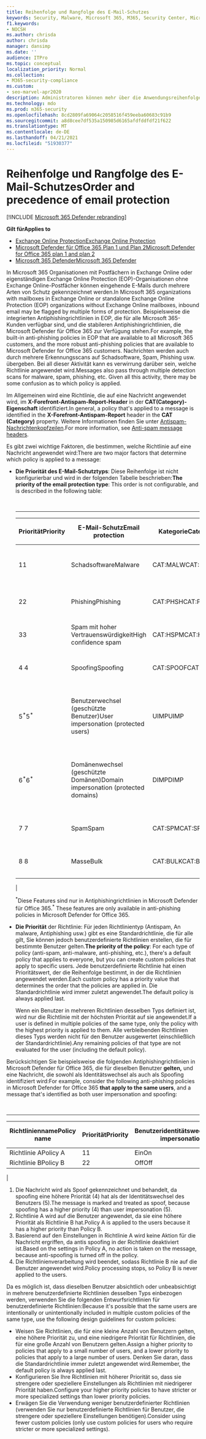 ```yaml
---
title: Reihenfolge und Rangfolge des E-Mail-Schutzes
keywords: Security, Malware, Microsoft 365, M365, Security Center, Microsoft Defender for Endpoint, Microsoft Defender for Office 365, Microsoft Defender for Identity
f1.keywords:
- NOCSH
ms.author: chrisda
author: chrisda
manager: dansimp
ms.date: ''
audience: ITPro
ms.topic: conceptual
localization_priority: Normal
ms.collection:
- M365-security-compliance
ms.custom:
- seo-marvel-apr2020
description: Administratoren können mehr über die Anwendungsreihenfolge von Schutzmaßnahmen in Exchange Online Protection (EOP) erfahren und erfahren, wie der Prioritätswert in Schutzrichtlinien bestimmt, welche Richtlinie angewendet wird.
ms.technology: mdo
ms.prod: m365-security
ms.openlocfilehash: 8cd2809fa69064c2058516f459eeba60683c91b9
ms.sourcegitcommit: a8d8cee7df535a150985d6165afdfddfdf21f622
ms.translationtype: MT
ms.contentlocale: de-DE
ms.lasthandoff: 04/21/2021
ms.locfileid: "51930377"
---
```

# <a name="order-and-precedence-of-email-protection"></a><span data-ttu-id="ebcf8-104">Reihenfolge und Rangfolge des E-Mail-Schutzes</span><span class="sxs-lookup"><span data-stu-id="ebcf8-104">Order and precedence of email protection</span></span>

[!INCLUDE [Microsoft 365 Defender rebranding](../includes/microsoft-defender-for-office.md)]

<span data-ttu-id="ebcf8-105">**Gilt für**</span><span class="sxs-lookup"><span data-stu-id="ebcf8-105">**Applies to**</span></span>
- [<span data-ttu-id="ebcf8-106">Exchange Online Protection</span><span class="sxs-lookup"><span data-stu-id="ebcf8-106">Exchange Online Protection</span></span>](exchange-online-protection-overview.md)
- [<span data-ttu-id="ebcf8-107">Microsoft Defender für Office 365 Plan 1 und Plan 2</span><span class="sxs-lookup"><span data-stu-id="ebcf8-107">Microsoft Defender for Office 365 plan 1 and plan 2</span></span>](defender-for-office-365.md)
- [<span data-ttu-id="ebcf8-108">Microsoft 365 Defender</span><span class="sxs-lookup"><span data-stu-id="ebcf8-108">Microsoft 365 Defender</span></span>](../defender/microsoft-365-defender.md)

<span data-ttu-id="ebcf8-109">In Microsoft 365 Organisationen mit Postfächern in Exchange Online oder eigenständigen Exchange Online Protection (EOP)-Organisationen ohne Exchange Online-Postfächer können eingehende E-Mails durch mehrere Arten von Schutz gekennzeichnet werden.</span><span class="sxs-lookup"><span data-stu-id="ebcf8-109">In Microsoft 365 organizations with mailboxes in Exchange Online or standalone Exchange Online Protection (EOP) organizations without Exchange Online mailboxes, inbound email may be flagged by multiple forms of protection.</span></span> <span data-ttu-id="ebcf8-110">Beispielsweise die integrierten Antiphishingrichtlinien in EOP, die für alle Microsoft 365-Kunden verfügbar sind, und die stabileren Antiphishingrichtlinien, die Microsoft Defender für Office 365 zur Verfügung stehen.</span><span class="sxs-lookup"><span data-stu-id="ebcf8-110">For example, the built-in anti-phishing policies in EOP that are available to all Microsoft 365 customers, and the more robust anti-phishing policies that are available to Microsoft Defender for Office 365 customers.</span></span> <span data-ttu-id="ebcf8-111">Nachrichten werden auch durch mehrere Erkennungsscans auf Schadsoftware, Spam, Phishing usw. übergeben. Bei all dieser Aktivität kann es verwirrung darüber sein, welche Richtlinie angewendet wird.</span><span class="sxs-lookup"><span data-stu-id="ebcf8-111">Messages also pass through multiple detection scans for malware, spam, phishing, etc. Given all this activity, there may be some confusion as to which policy is applied.</span></span>

<span data-ttu-id="ebcf8-112">Im Allgemeinen wird eine Richtlinie, die auf eine Nachricht angewendet wird, im **X-Forefront-Antispam-Report-Header** in der **CAT(Category)-Eigenschaft** identifiziert.</span><span class="sxs-lookup"><span data-stu-id="ebcf8-112">In general, a policy that's applied to a message is identified in the **X-Forefront-Antispam-Report** header in the **CAT (Category)** property.</span></span> <span data-ttu-id="ebcf8-113">Weitere Informationen finden Sie unter [Antispam-Nachrichtenkopfzeilen](anti-spam-message-headers.md).</span><span class="sxs-lookup"><span data-stu-id="ebcf8-113">For more information, see [Anti-spam message headers](anti-spam-message-headers.md).</span></span>

<span data-ttu-id="ebcf8-114">Es gibt zwei wichtige Faktoren, die bestimmen, welche Richtlinie auf eine Nachricht angewendet wird:</span><span class="sxs-lookup"><span data-stu-id="ebcf8-114">There are two major factors that determine which policy is applied to a message:</span></span>

- <span data-ttu-id="ebcf8-115">**Die Priorität des E-Mail-Schutztyps**: Diese Reihenfolge ist nicht konfigurierbar und wird in der folgenden Tabelle beschrieben:</span><span class="sxs-lookup"><span data-stu-id="ebcf8-115">**The priority of the email protection type**: This order is not configurable, and is described in the following table:</span></span>

  <br>

  ****

  |<span data-ttu-id="ebcf8-116">Priorität</span><span class="sxs-lookup"><span data-stu-id="ebcf8-116">Priority</span></span>|<span data-ttu-id="ebcf8-117">E-Mail-Schutz</span><span class="sxs-lookup"><span data-stu-id="ebcf8-117">Email protection</span></span>|<span data-ttu-id="ebcf8-118">Kategorie</span><span class="sxs-lookup"><span data-stu-id="ebcf8-118">Category</span></span>|<span data-ttu-id="ebcf8-119">Zu verwaltende Stelle</span><span class="sxs-lookup"><span data-stu-id="ebcf8-119">Where to manage</span></span>|
  |---|---|---|---|
  |<span data-ttu-id="ebcf8-120">1</span><span class="sxs-lookup"><span data-stu-id="ebcf8-120">1</span></span>|<span data-ttu-id="ebcf8-121">Schadsoftware</span><span class="sxs-lookup"><span data-stu-id="ebcf8-121">Malware</span></span>|<span data-ttu-id="ebcf8-122">CAT:MALW</span><span class="sxs-lookup"><span data-stu-id="ebcf8-122">CAT:MALW</span></span>|[<span data-ttu-id="ebcf8-123">Konfigurieren von An malware-Richtlinien in EOP</span><span class="sxs-lookup"><span data-stu-id="ebcf8-123">Configure anti-malware policies in EOP</span></span>](configure-anti-malware-policies.md)|
  |<span data-ttu-id="ebcf8-124">2</span><span class="sxs-lookup"><span data-stu-id="ebcf8-124">2</span></span>|<span data-ttu-id="ebcf8-125">Phishing</span><span class="sxs-lookup"><span data-stu-id="ebcf8-125">Phishing</span></span>|<span data-ttu-id="ebcf8-126">CAT:PHSH</span><span class="sxs-lookup"><span data-stu-id="ebcf8-126">CAT:PHSH</span></span>|[<span data-ttu-id="ebcf8-127">Konfigurieren von Antispamrichtlinien in EOP</span><span class="sxs-lookup"><span data-stu-id="ebcf8-127">Configure anti-spam policies in EOP</span></span>](configure-your-spam-filter-policies.md)|
  |<span data-ttu-id="ebcf8-128">3</span><span class="sxs-lookup"><span data-stu-id="ebcf8-128">3</span></span>|<span data-ttu-id="ebcf8-129">Spam mit hoher Vertrauenswürdigkeit</span><span class="sxs-lookup"><span data-stu-id="ebcf8-129">High confidence spam</span></span>|<span data-ttu-id="ebcf8-130">CAT:HSPM</span><span class="sxs-lookup"><span data-stu-id="ebcf8-130">CAT:HSPM</span></span>|[<span data-ttu-id="ebcf8-131">Konfigurieren von Antispamrichtlinien in EOP</span><span class="sxs-lookup"><span data-stu-id="ebcf8-131">Configure anti-spam policies in EOP</span></span>](configure-your-spam-filter-policies.md)|
  |<span data-ttu-id="ebcf8-132">4 </span><span class="sxs-lookup"><span data-stu-id="ebcf8-132">4</span></span>|<span data-ttu-id="ebcf8-133">Spoofing</span><span class="sxs-lookup"><span data-stu-id="ebcf8-133">Spoofing</span></span>|<span data-ttu-id="ebcf8-134">CAT:SPOOF</span><span class="sxs-lookup"><span data-stu-id="ebcf8-134">CAT:SPOOF</span></span>|[<span data-ttu-id="ebcf8-135">Konfigurieren von Spoof Intelligence in EOP</span><span class="sxs-lookup"><span data-stu-id="ebcf8-135">Configure spoof intelligence in EOP</span></span>](learn-about-spoof-intelligence.md)|
  |<span data-ttu-id="ebcf8-136">5<sup>\*</sup></span><span class="sxs-lookup"><span data-stu-id="ebcf8-136">5<sup>\*</sup></span></span>|<span data-ttu-id="ebcf8-137">Benutzerwechsel (geschützte Benutzer)</span><span class="sxs-lookup"><span data-stu-id="ebcf8-137">User impersonation (protected users)</span></span>|<span data-ttu-id="ebcf8-138">UIMP</span><span class="sxs-lookup"><span data-stu-id="ebcf8-138">UIMP</span></span>|[<span data-ttu-id="ebcf8-139">Konfigurieren von Antiphishingrichtlinien in Microsoft Defender für Office 365</span><span class="sxs-lookup"><span data-stu-id="ebcf8-139">Configure anti-phishing policies in Microsoft Defender for Office 365</span></span>](configure-atp-anti-phishing-policies.md)|
  |<span data-ttu-id="ebcf8-140">6<sup>\*</sup></span><span class="sxs-lookup"><span data-stu-id="ebcf8-140">6<sup>\*</sup></span></span>|<span data-ttu-id="ebcf8-141">Domänenwechsel (geschützte Domänen)</span><span class="sxs-lookup"><span data-stu-id="ebcf8-141">Domain impersonation (protected domains)</span></span>|<span data-ttu-id="ebcf8-142">DIMP</span><span class="sxs-lookup"><span data-stu-id="ebcf8-142">DIMP</span></span>|[<span data-ttu-id="ebcf8-143">Konfigurieren von Antiphishingrichtlinien in Microsoft Defender für Office 365</span><span class="sxs-lookup"><span data-stu-id="ebcf8-143">Configure anti-phishing policies in Microsoft Defender for Office 365</span></span>](configure-atp-anti-phishing-policies.md)|
  |<span data-ttu-id="ebcf8-144">7 </span><span class="sxs-lookup"><span data-stu-id="ebcf8-144">7</span></span>|<span data-ttu-id="ebcf8-145">Spam</span><span class="sxs-lookup"><span data-stu-id="ebcf8-145">Spam</span></span>|<span data-ttu-id="ebcf8-146">CAT:SPM</span><span class="sxs-lookup"><span data-stu-id="ebcf8-146">CAT:SPM</span></span>|[<span data-ttu-id="ebcf8-147">Konfigurieren von Antispamrichtlinien in EOP</span><span class="sxs-lookup"><span data-stu-id="ebcf8-147">Configure anti-spam policies in EOP</span></span>](configure-your-spam-filter-policies.md)|
  |<span data-ttu-id="ebcf8-148">8 </span><span class="sxs-lookup"><span data-stu-id="ebcf8-148">8</span></span>|<span data-ttu-id="ebcf8-149">Masse</span><span class="sxs-lookup"><span data-stu-id="ebcf8-149">Bulk</span></span>|<span data-ttu-id="ebcf8-150">CAT:BULK</span><span class="sxs-lookup"><span data-stu-id="ebcf8-150">CAT:BULK</span></span>|[<span data-ttu-id="ebcf8-151">Konfigurieren von Antispamrichtlinien in EOP</span><span class="sxs-lookup"><span data-stu-id="ebcf8-151">Configure anti-spam policies in EOP</span></span>](configure-your-spam-filter-policies.md)|
  |

  <span data-ttu-id="ebcf8-152"><sup>\*</sup>Diese Features sind nur in Antiphishingrichtlinien in Microsoft Defender für Office 365.</span><span class="sxs-lookup"><span data-stu-id="ebcf8-152"><sup>\*</sup> These features are only available in anti-phishing policies in Microsoft Defender for Office 365.</span></span>

- <span data-ttu-id="ebcf8-153">**Die Priorität** der Richtlinie: Für jeden Richtlinientyp (Antispam, An malware, Antiphishing usw.) gibt es eine Standardrichtlinie, die für alle gilt, Sie können jedoch benutzerdefinierte Richtlinien erstellen, die für bestimmte Benutzer gelten.</span><span class="sxs-lookup"><span data-stu-id="ebcf8-153">**The priority of the policy**: For each type of policy (anti-spam, anti-malware, anti-phishing, etc.), there's a default policy that applies to everyone, but you can create custom policies that apply to specific users.</span></span> <span data-ttu-id="ebcf8-154">Jede benutzerdefinierte Richtlinie hat einen Prioritätswert, der die Reihenfolge bestimmt, in der die Richtlinien angewendet werden.</span><span class="sxs-lookup"><span data-stu-id="ebcf8-154">Each custom policy has a priority value that determines the order that the policies are applied in.</span></span> <span data-ttu-id="ebcf8-155">Die Standardrichtlinie wird immer zuletzt angewendet.</span><span class="sxs-lookup"><span data-stu-id="ebcf8-155">The default policy is always applied last.</span></span>

  <span data-ttu-id="ebcf8-156">Wenn ein Benutzer in mehreren Richtlinien desselben Typs definiert ist, wird nur die Richtlinie mit der höchsten Priorität auf sie angewendet.</span><span class="sxs-lookup"><span data-stu-id="ebcf8-156">If a user is defined in multiple policies of the same type, only the policy with the highest priority is applied to them.</span></span> <span data-ttu-id="ebcf8-157">Alle verbleibenden Richtlinien dieses Typs werden nicht für den Benutzer ausgewertet (einschließlich der Standardrichtlinie).</span><span class="sxs-lookup"><span data-stu-id="ebcf8-157">Any remaining policies of that type are not evaluated for the user (including the default policy).</span></span>

<span data-ttu-id="ebcf8-158">Berücksichtigen Sie beispielsweise die folgenden Antiphishingrichtlinien in Microsoft Defender für Office 365, die für dieselben Benutzer **gelten,** und eine Nachricht, die sowohl als Identitätswechsel als auch als Spoofing identifiziert wird:</span><span class="sxs-lookup"><span data-stu-id="ebcf8-158">For example, consider the following anti-phishing policies in Microsoft Defender for Office 365 **that apply to the same users**, and a message that's identified as both user impersonation and spoofing:</span></span>

<br>

****

|<span data-ttu-id="ebcf8-159">Richtlinienname</span><span class="sxs-lookup"><span data-stu-id="ebcf8-159">Policy name</span></span>|<span data-ttu-id="ebcf8-160">Priorität</span><span class="sxs-lookup"><span data-stu-id="ebcf8-160">Priority</span></span>|<span data-ttu-id="ebcf8-161">Benutzeridentitätswechsel</span><span class="sxs-lookup"><span data-stu-id="ebcf8-161">User impersonation</span></span>|<span data-ttu-id="ebcf8-162">Antis spoofing</span><span class="sxs-lookup"><span data-stu-id="ebcf8-162">Anti-spoofing</span></span>|
|---|---|---|---|
|<span data-ttu-id="ebcf8-163">Richtlinie A</span><span class="sxs-lookup"><span data-stu-id="ebcf8-163">Policy A</span></span>|<span data-ttu-id="ebcf8-164">1</span><span class="sxs-lookup"><span data-stu-id="ebcf8-164">1</span></span>|<span data-ttu-id="ebcf8-165">Ein</span><span class="sxs-lookup"><span data-stu-id="ebcf8-165">On</span></span>|<span data-ttu-id="ebcf8-166">Off</span><span class="sxs-lookup"><span data-stu-id="ebcf8-166">Off</span></span>|
|<span data-ttu-id="ebcf8-167">Richtlinie B</span><span class="sxs-lookup"><span data-stu-id="ebcf8-167">Policy B</span></span>|<span data-ttu-id="ebcf8-168">2</span><span class="sxs-lookup"><span data-stu-id="ebcf8-168">2</span></span>|<span data-ttu-id="ebcf8-169">Off</span><span class="sxs-lookup"><span data-stu-id="ebcf8-169">Off</span></span>|<span data-ttu-id="ebcf8-170">Ein</span><span class="sxs-lookup"><span data-stu-id="ebcf8-170">On</span></span>|
|

1. <span data-ttu-id="ebcf8-171">Die Nachricht wird als Spoof gekennzeichnet und behandelt, da spoofing eine höhere Priorität (4) hat als der Identitätswechsel des Benutzers (5).</span><span class="sxs-lookup"><span data-stu-id="ebcf8-171">The message is marked and treated as spoof, because spoofing has a higher priority (4) than user impersonation (5).</span></span>
2. <span data-ttu-id="ebcf8-172">Richtlinie A wird auf die Benutzer angewendet, da sie eine höhere Priorität als Richtlinie B hat.</span><span class="sxs-lookup"><span data-stu-id="ebcf8-172">Policy A is applied to the users because it has a higher priority than Policy B.</span></span>
3. <span data-ttu-id="ebcf8-173">Basierend auf den Einstellungen in Richtlinie A wird keine Aktion für die Nachricht ergriffen, da antis spoofing in der Richtlinie deaktiviert ist.</span><span class="sxs-lookup"><span data-stu-id="ebcf8-173">Based on the settings in Policy A, no action is taken on the message, because anti-spoofing is turned off in the policy.</span></span>
4. <span data-ttu-id="ebcf8-174">Die Richtlinienverarbeitung wird beendet, sodass Richtlinie B nie auf die Benutzer angewendet wird.</span><span class="sxs-lookup"><span data-stu-id="ebcf8-174">Policy processing stops, so Policy B is never applied to the users.</span></span>

<span data-ttu-id="ebcf8-175">Da es möglich ist, dass dieselben Benutzer absichtlich oder unbeabsichtigt in mehrere benutzerdefinierte Richtlinien desselben Typs einbezogen werden, verwenden Sie die folgenden Entwurfsrichtlinien für benutzerdefinierte Richtlinien:</span><span class="sxs-lookup"><span data-stu-id="ebcf8-175">Because it's possible that the same users are intentionally or unintentionally included in multiple custom policies of the same type, use the following design guidelines for custom policies:</span></span>

- <span data-ttu-id="ebcf8-176">Weisen Sie Richtlinien, die für eine kleine Anzahl von Benutzern gelten, eine höhere Priorität zu, und eine niedrigere Priorität für Richtlinien, die für eine große Anzahl von Benutzern gelten.</span><span class="sxs-lookup"><span data-stu-id="ebcf8-176">Assign a higher priority to policies that apply to a small number of users, and a lower priority to policies that apply to a large number of users.</span></span> <span data-ttu-id="ebcf8-177">Denken Sie daran, dass die Standardrichtlinie immer zuletzt angewendet wird.</span><span class="sxs-lookup"><span data-stu-id="ebcf8-177">Remember, the default policy is always applied last.</span></span>
- <span data-ttu-id="ebcf8-178">Konfigurieren Sie Ihre Richtlinien mit höherer Priorität so, dass sie strengere oder speziellere Einstellungen als Richtlinien mit niedrigerer Priorität haben.</span><span class="sxs-lookup"><span data-stu-id="ebcf8-178">Configure your higher priority policies to have stricter or more specialized settings than lower priority policies.</span></span>
- <span data-ttu-id="ebcf8-179">Erwägen Sie die Verwendung weniger benutzerdefinierter Richtlinien (verwenden Sie nur benutzerdefinierte Richtlinien für Benutzer, die strengere oder speziellere Einstellungen benötigen).</span><span class="sxs-lookup"><span data-stu-id="ebcf8-179">Consider using fewer custom policies (only use custom policies for users who require stricter or more specialized settings).</span></span>
